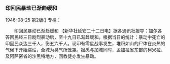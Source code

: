 ### 印回民暴动已渐趋缓和

1946-08-25
第2版()
专栏：

　　印回民暴动已渐趋缓和
    【新华社延安二十二日电】据各通讯社报导：加尔各答回民经三日剧烈暴动后，至十九日已渐趋缓和。根据当日的统计：暴动中死亡的印回民众达三千人，伤五六千人。现印有零星战事发生，堆积如山的尸体在炎热的气候下开始腐烂，全城为臭气所笼罩。据悉与加城同时，孟加拉省东部的柯米拉、及阿萨密省的沙黑特地方，回教徒亦发生暴动。
